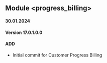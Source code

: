 ## Module <progress_billing>

#### 30.01.2024
#### Version 17.0.1.0.0
#### ADD

- Initial commit for Customer Progress Billing
